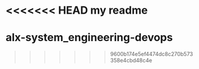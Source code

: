 <<<<<<< HEAD
 my readme
=======
# alx-system_engineering-devops
>>>>>>> 9600b174e5ef4474dc8c270b573358e4cbd48c4e
